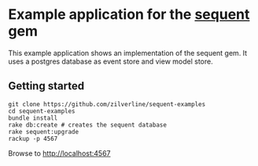 # Example application for the [sequent](https://github.com/zilverline/sequent) gem

This example application shows an implementation of the sequent gem. It uses a postgres database
as event store and view model store.

## Getting started

    git clone https://github.com/zilverline/sequent-examples
    cd sequent-examples
    bundle install
    rake db:create # creates the sequent database
    rake sequent:upgrade
    rackup -p 4567
    
Browse to [http://localhost:4567](http://localhost:4567)
